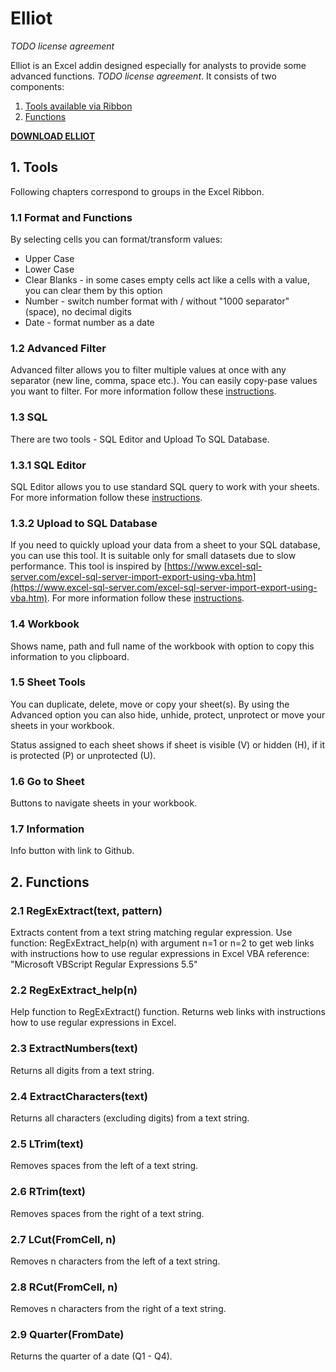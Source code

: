 # Elliot

*TODO license agreement*

Elliot is an Excel addin designed especially for analysts to provide some advanced functions. *TODO license agreement*. It consists of two components:

1. [Tools available via Ribbon](https://github.com/lukasheinz92/elliot/edit/main/README.md#1-tools)
2. [Functions](https://github.com/lukasheinz92/elliot/edit/main/README.md#2-functions)

**[DOWNLOAD ELLIOT](https://github.com/lukasheinz92/elliot/raw/main/elliot.xlam)**

## 1. Tools

Following chapters correspond to groups in the Excel Ribbon.

### 1.1 Format and Functions

By selecting cells you can format/transform values:

- Upper Case
- Lower Case
- Clear Blanks - in some cases empty cells act like a cells with a value, you can clear them by this option
- Number - switch number format with / without "1000 separator" (space), no decimal digits
- Date - format number as a date

### 1.2 Advanced Filter

Advanced filter allows you to filter multiple values at once with any separator (new line, comma, space etc.). You can easily copy-pase values you want to filter. For more information follow these [instructions](https://github.com/lukasheinz92/elliot/blob/main/HELP%20-%20Advanced%20Filter.md#advanced-filter).

### 1.3 SQL

There are two tools - SQL Editor and Upload To SQL Database.

### 1.3.1 SQL Editor

SQL Editor allows you to use standard SQL query to work with your sheets. For more information follow these [instructions](https://github.com/lukasheinz92/elliot/blob/main/HELP%20-%20SQL%20Editor.md#sql-editor).

### 1.3.2 Upload to SQL Database

If you need to quickly upload your data from a sheet to your SQL database, you can use this tool. It is suitable only for small datasets due to slow performance. This tool is inspired by [https://www.excel-sql-server.com/excel-sql-server-import-export-using-vba.htm](https://www.excel-sql-server.com/excel-sql-server-import-export-using-vba.htm). For more information follow these [instructions](https://github.com/lukasheinz92/elliot/blob/main/HELP%20-%20Upload%20To%20SQL%20Database.md#upload-to-sql-database).

### 1.4 Workbook

Shows name, path and full name of the workbook with option to copy this information to you clipboard.

### 1.5 Sheet Tools

You can duplicate, delete, move or copy your sheet(s). By using the Advanced option you can also hide, unhide, protect, unprotect or move your sheets in your workbook.

Status assigned to each sheet shows if sheet is visible (V) or hidden (H), if it is protected (P) or unprotected (U).

### 1.6 Go to Sheet

Buttons to navigate sheets in your workbook.

### 1.7 Information

Info button with link to Github.


## 2. Functions

### 2.1 RegExExtract(text, pattern)

Extracts content from a text string matching regular expression.
Use function: RegExExtract_help(n) with argument n=1 or n=2 to get web links with instructions how to use regular expressions in Excel
VBA reference: "Microsoft VBScript Regular Expressions 5.5"
  
  
### 2.2 RegExExtract_help(n)

Help function to RegExExtract() function. Returns web links with instructions how to use regular expressions in Excel.

### 2.3 ExtractNumbers(text)

Returns all digits from a text string.
  
### 2.4 ExtractCharacters(text)

Returns all characters (excluding digits) from a text string.
  
### 2.5 LTrim(text)

Removes spaces from the left of a text string.

### 2.6 RTrim(text)

Removes spaces from the right of a text string.
  
### 2.7 LCut(FromCell, n)

Removes n characters from the left of a text string.
  
### 2.8 RCut(FromCell, n)

Removes n characters from the right of a text string.
  
### 2.9 Quarter(FromDate)

Returns the quarter of a date (Q1 - Q4).
